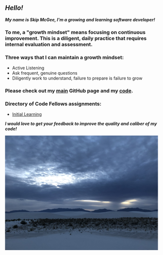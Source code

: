 
## *Hello!*

***My name is Skip McGee, I'm a growing and learning software developer!***

### To me, a "growth mindset" means focusing on continuous improvement. This is a diligent, daily practice that requires internal evaluation and assessment.
### Three ways that I can maintain a growth mindset:
  - Active Listening
  - Ask frequent, genuine questions
  - Diligently work to understand, failure to prepare is failure to grow

### Please check out my [main](https://skipmcgee.github.io) GitHub page and my [code](https://github.com/skipmcgee).

### Directory of Code Fellows assignments:
  - [Initial Learning](https://github.com/skipmcgee/skipmcgee.github.io/blob/main/reading-notes/initial_learning.md)
  
  
  

***I would love to get your feedback to improve the quality and caliber of my code!***

![White Sands, New Mexico](/images/whitesands.jpg)
